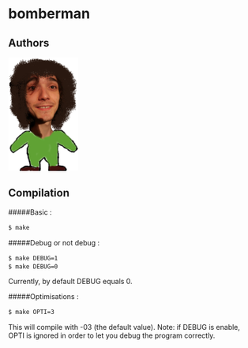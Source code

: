 bomberman
=========

Authors
-------

![Alt text](./avatars/delemo_b.png "Optional title")


Compilation
-----------
#####Basic :
~~~bash
$ make 
~~~


#####Debug or not debug :
~~~bash
$ make DEBUG=1
$ make DEBUG=0
~~~
Currently, by default DEBUG equals 0.


#####Optimisations :
~~~bash
$ make OPTI=3
~~~
This will compile with -03 (the default value).
Note: if DEBUG is enable, OPTI is ignored in order to let you debug the program correctly.

